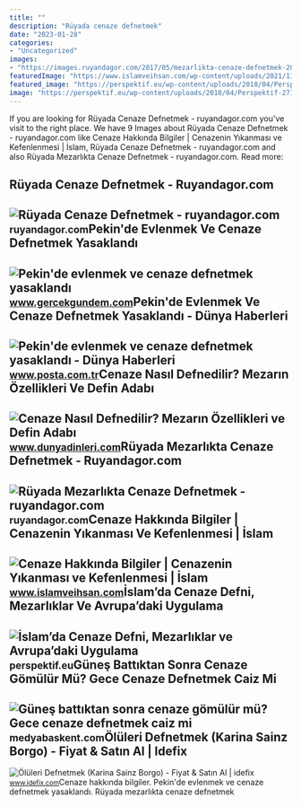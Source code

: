 ```yaml
---
title: ""
description: "Rüyada cenaze defnetmek"
date: "2023-01-28"
categories:
- "Uncategorized"
images:
- "https://images.ruyandagor.com/2017/05/mezarlikta-cenaze-defnetmek-2017.jpg"
featuredImage: "https://www.islamveihsan.com/wp-content/uploads/2021/11/cenaze-hakkinda-bilgiler--cenazenin-yikanmasi-ve-kefenlenmesi-185823.jpg"
featured_image: "https://perspektif.eu/wp-content/uploads/2018/04/Perspektif-271_Seite-6.jpg"
image: "https://perspektif.eu/wp-content/uploads/2018/04/Perspektif-271_Seite-6.jpg"
---
```


If you are looking for Rüyada Cenaze Defnetmek - ruyandagor.com you've visit to the right place. We have 9 Images about Rüyada Cenaze Defnetmek - ruyandagor.com like Cenaze Hakkında Bilgiler | Cenazenin Yıkanması ve Kefenlenmesi | İslam, Rüyada Cenaze Defnetmek - ruyandagor.com and also Rüyada Mezarlıkta Cenaze Defnetmek - ruyandagor.com. Read more:

Rüyada Cenaze Defnetmek - Ruyandagor.com
----------------------------------------

 ![Rüyada Cenaze Defnetmek - ruyandagor.com](https://images.ruyandagor.com/2017/04/cenaze-defnetmek-1655.jpg) <small>ruyandagor.com</small>Pekin'de Evlenmek Ve Cenaze Defnetmek Yasaklandı
------------------------------------------------

 ![Pekin'de evlenmek ve cenaze defnetmek yasaklandı](https://img.gercekgundem.com/rcman/Cw1280h720q95gc/images/posts/202001/169257_814x458.jpg) <small>www.gercekgundem.com</small>Pekin'de Evlenmek Ve Cenaze Defnetmek Yasaklandı - Dünya Haberleri
------------------------------------------------------------------

 ![Pekin'de evlenmek ve cenaze defnetmek yasaklandı - Dünya Haberleri](https://i3.posta.com.tr/i/posta/75/0x410/6177595245d2a0b2541c0b7f.jpg) <small>www.posta.com.tr</small>Cenaze Nasıl Defnedilir? Mezarın Özellikleri Ve Defin Adabı
-----------------------------------------------------------

 ![Cenaze Nasıl Defnedilir? Mezarın Özellikleri ve Defin Adabı](https://www.dunyadinleri.com/Upload/1920x1200/19589cc2-7b3b-4bcd-b8cb-080dfea6ecea.jpg) <small>www.dunyadinleri.com</small>Rüyada Mezarlıkta Cenaze Defnetmek - Ruyandagor.com
---------------------------------------------------

 ![Rüyada Mezarlıkta Cenaze Defnetmek - ruyandagor.com](https://images.ruyandagor.com/2017/05/mezarlikta-cenaze-defnetmek-2017.jpg) <small>ruyandagor.com</small>Cenaze Hakkında Bilgiler | Cenazenin Yıkanması Ve Kefenlenmesi | İslam
----------------------------------------------------------------------

 ![Cenaze Hakkında Bilgiler | Cenazenin Yıkanması ve Kefenlenmesi | İslam](https://www.islamveihsan.com/wp-content/uploads/2021/11/cenaze-hakkinda-bilgiler--cenazenin-yikanmasi-ve-kefenlenmesi-185823.jpg) <small>www.islamveihsan.com</small>İslam’da Cenaze Defni, Mezarlıklar Ve Avrupa’daki Uygulama
----------------------------------------------------------

 ![İslam’da Cenaze Defni, Mezarlıklar ve Avrupa’daki Uygulama](https://perspektif.eu/wp-content/uploads/2018/04/Perspektif-271_Seite-6.jpg) <small>perspektif.eu</small>Güneş Battıktan Sonra Cenaze Gömülür Mü? Gece Cenaze Defnetmek Caiz Mi
----------------------------------------------------------------------

 ![Güneş battıktan sonra cenaze gömülür mü? Gece cenaze defnetmek caiz mi](https://static.daktilo.com/sites/943/uploads/2023/11/15/cen-az-e.jpeg) <small>medyabaskent.com</small>Ölüleri Defnetmek (Karina Sainz Borgo) - Fiyat &amp; Satın Al | Idefix
----------------------------------------------------------------------

 ![Ölüleri Defnetmek (Karina Sainz Borgo) - Fiyat & Satın Al | idefix](https://i.idefix.com/cache/600x600-0/originals/0001938542001-1.jpg) <small>www.idefix.com</small>Cenaze hakkında bilgiler. Pekin'de evlenmek ve cenaze defnetmek yasaklandı. Rüyada mezarlıkta cenaze defnetmek
